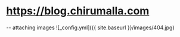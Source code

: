  
# https://blog.chirumalla.com


-- attaching images
![_config.yml]({{ site.baseurl }}/images/404.jpg)
